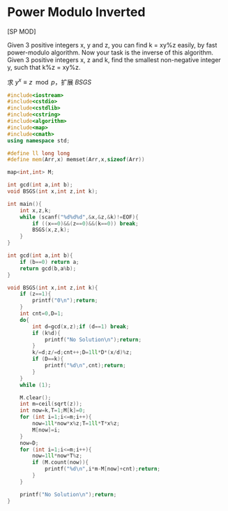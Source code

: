 # Power Modulo Inverted
[SP MOD]

Given 3 positive integers x, y and z, you can find k = xy%z easily, by fast power-modulo algorithm. Now your task is the inverse of this algorithm. Given 3 positive integers x, z and k, find the smallest non-negative integer y, such that k%z = xy%z.

 求 $y ^ x \equiv z \mod p$，扩展 $BSGS$

```cpp
#include<iostream>
#include<cstdio>
#include<cstdlib>
#include<cstring>
#include<algorithm>
#include<map>
#include<cmath>
using namespace std;

#define ll long long
#define mem(Arr,x) memset(Arr,x,sizeof(Arr))

map<int,int> M;

int gcd(int a,int b);
void BSGS(int x,int z,int k);

int main(){
	int x,z,k;
	while (scanf("%d%d%d",&x,&z,&k)!=EOF){
		if ((x==0)&&(z==0)&&(k==0)) break;
		BSGS(x,z,k);
	}
}

int gcd(int a,int b){
	if (b==0) return a;
	return gcd(b,a%b);
}

void BSGS(int x,int z,int k){
	if (z==1){
		printf("0\n");return;
	}
	int cnt=0,D=1;
	do{
		int d=gcd(x,z);if (d==1) break;
		if (k%d){
			printf("No Solution\n");return;
		}
		k/=d;z/=d;cnt++;D=1ll*D*(x/d)%z;
		if (D==k){
			printf("%d\n",cnt);return;
		}
	}
	while (1);

	M.clear();
	int m=ceil(sqrt(z));
	int now=k,T=1;M[k]=0;
	for (int i=1;i<=m;i++){
		now=1ll*now*x%z;T=1ll*T*x%z;
		M[now]=i;
	}
	now=D;
	for (int i=1;i<=m;i++){
		now=1ll*now*T%z;
		if (M.count(now)){
			printf("%d\n",i*m-M[now]+cnt);return;
		}
	}

	printf("No Solution\n");return;
}
```